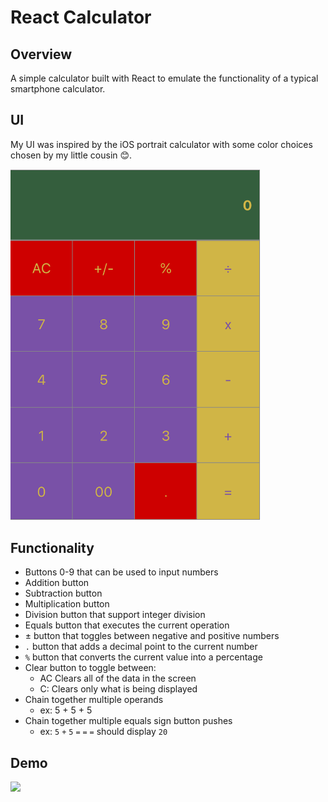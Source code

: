 # React Calculator

## Overview
A simple calculator built with React to emulate the functionality of a typical smartphone calculator.

## UI

My UI was inspired by the iOS portrait calculator with some color choices chosen by my little cousin 😊.

<img src="./images/UI.png" alt="My UI" width="400">

## Functionality

- Buttons 0-9 that can be used to input numbers
- Addition button
- Subtraction button
- Multiplication button
- Division button that support integer division
- Equals button that executes the current operation
- ± button that toggles between negative and positive numbers
- `.` button that adds a decimal point to the current number
- `%` button that converts the current value into a percentage
- Clear button to toggle between:
    - AC Clears all of the data in the screen
    - C: Clears only what is being displayed
- Chain together multiple operands
    - ex:  5 + 5 + 5
- Chain together multiple equals sign button pushes
    - ex: `5` `+` `5` `=` `=` `=` should display `20`
    
## Demo
![](./images/React-Calculator-Demo.gif)
